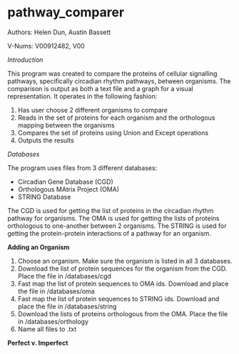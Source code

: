 # pathway_comparer
Authors: Helen Dun, Austin Bassett

V-Nums: V00912482, V00


*Introduction*

This program was created to compare the proteins of cellular signalling pathways, specifically circadian rhythm pathways, between organisms. The comparison is output as both a text file and a graph for a visual representation. It operates in the following fashion:
1. Has user choose 2 different organisms to compare
2. Reads in the set of proteins for each organism and the orthologous mapping between the organisms
3. Compares the set of proteins using Union and Except operations
4. Outputs the results


*Databases*

The program uses files from 3 different databases:
- Circadian Gene Database (CGD)
- Orthologous MAtrix Project (OMA)
- STRING Database

The CGD is used for getting the list of proteins in the circadian rhythm pathway for organisms. The OMA is used for getting the lists of proteins orthologous to one-another between 2 organisms. The STRING is used for getting the protein-protein interactions of a pathway for an organism. 


**Adding an Organism**
1. Choose an organism. Make sure the organism is listed in all 3 databases.
2. Download the list of protein sequences for the organism from the CGD. Place the file in /databases/cgd
3. Fast map the list of protein sequences to OMA ids. Download and place the file in /databases/oma
4. Fast map the list of protein sequences to STRING ids. Download and place the file in /databases/string
5. Download the lists of proteins orthologous from the OMA. Place the file in /databases/orthology
6. Name all files to <Name of the Organism>.txt


**Perfect v. Imperfect**

